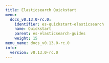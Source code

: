 ```yaml
---
title: Elasticsearch Quickstart
menu:
  docs_v0.13.0-rc.0:
    identifier: es-quickstart-elasticsearch
    name: Quickstart
    parent: es-elasticsearch-guides
    weight: 15
menu_name: docs_v0.13.0-rc.0
info:
  version: v0.13.0-rc.0
---
```


